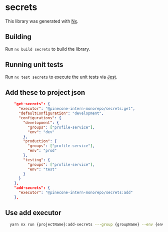 # secrets

This library was generated with [Nx](https://nx.dev).

## Building

Run `nx build secrets` to build the library.

## Running unit tests

Run `nx test secrets` to execute the unit tests via [Jest](https://jestjs.io).

## Add these to project json

```json
    "get-secrets": {
      "executor": "@pinecone-intern-monorepo/secrets:get",
      "defaultConfiguration": "development",
      "configurations": {
        "development": {
          "groups": ["profile-service"],
          "env": "dev"
        },
        "production": {
          "groups": ["profile-service"],
          "env": "prod"
        },
        "testing": {
          "groups": ["profile-service"],
          "env": "test"
        }
      }
    },
    "add-secrets": {
      "executor": "@pinecone-intern-monorepo/secrets:add"
    },
```

## Use add executor

```bash
  yarn nx run {projectName}:add-secrets ---group {groupName} --env {env} --username {username} --password {password} --key {key} --value {value}
```